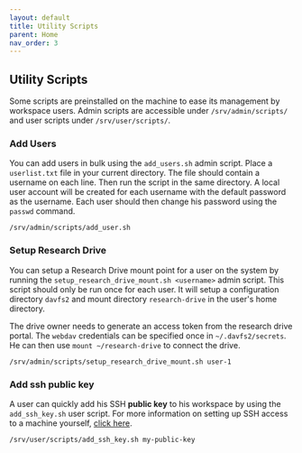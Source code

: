 ```yaml
---
layout: default
title: Utility Scripts
parent: Home
nav_order: 3
---
```


## Utility Scripts

Some scripts are preinstalled on the machine to ease its management by workspace users. Admin scripts are accessible under `/srv/admin/scripts/` and user scripts under `/srv/user/scripts/`.

### Add Users

You can add users in bulk using the `add_users.sh` admin script. Place a `userlist.txt` file in your current directory. The file should contain a username on each line. Then run the script in the same directory. A local user account will be created for each username with the default password as the username. Each user should then change his password using the `passwd` command.

```shell
/srv/admin/scripts/add_user.sh
```

### Setup Research Drive

You can setup a Research Drive mount point for a user on the system by running the `setup_research_drive_mount.sh <username>` admin script. This script should only be run once for each user. It will setup a configuration directory `davfs2` and mount directory `research-drive` in the user's home directory.

The drive owner needs to generate an access token from the research drive portal.
The `webdav` credentials can be specified once in `~/.davfs2/secrets`.
He can then use `mount ~/research-drive` to connect the drive.

```shell
/srv/admin/scripts/setup_research_drive_mount.sh user-1
```

### Add ssh public key

A user can quickly add his SSH **public key** to his workspace by using the `add_ssh_key.sh` user script.
For more information on setting up SSH access to a machine yourself, [click here](/docs/faq/#setup-ssh-access-to-your-workspace).

```shell
/srv/user/scripts/add_ssh_key.sh my-public-key
```
